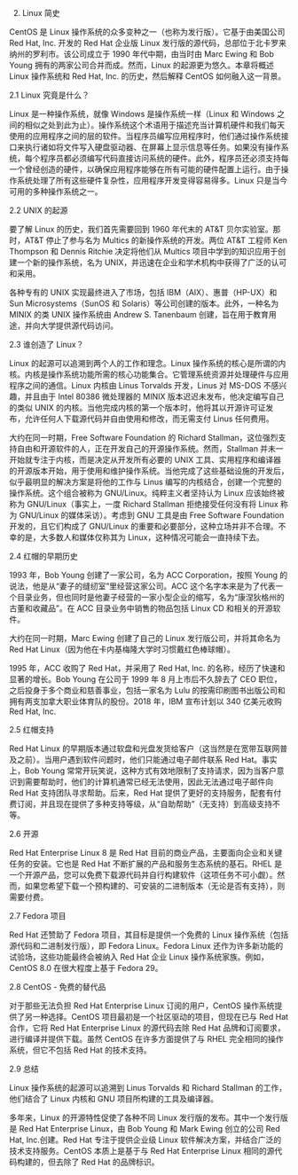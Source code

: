 2. Linux 简史

CentOS 是 Linux 操作系统的众多变种之一（也称为发行版）。它基于由美国公司 Red Hat, Inc. 开发的 Red Hat 企业版 Linux 发行版的源代码，总部位于北卡罗来纳州的罗利市。该公司成立于 1990 年代中期，由当时由 Marc Ewing 和 Bob Young 拥有的两家公司合并而成。然而，Linux 的起源更为悠久。本章将概述 Linux 操作系统和 Red Hat, Inc. 的历史，然后解释 CentOS 如何融入这一背景。

2.1 Linux 究竟是什么？

Linux 是一种操作系统，就像 Windows 是操作系统一样（Linux 和 Windows 之间的相似之处到此为止）。操作系统这个术语用于描述充当计算机硬件和我们每天使用的应用程序之间的层的软件。当程序员编写应用程序时，他们通过操作系统接口来执行诸如将文件写入硬盘驱动器、在屏幕上显示信息等任务。如果没有操作系统，每个程序员都必须编写代码直接访问系统的硬件。此外，程序员还必须支持每一个曾经创造的硬件，以确保应用程序能够在所有可能的硬件配置上运行。由于操作系统处理了所有这些硬件复杂性，应用程序开发变得容易得多。Linux 只是当今可用的多种操作系统之一。

2.2 UNIX 的起源

要了解 Linux 的历史，我们首先需要回到 1960 年代末的 AT&T 贝尔实验室。那时，AT&T 停止了参与名为 Multics 的新操作系统的开发。两位 AT&T 工程师 Ken Thompson 和 Dennis Ritchie 决定将他们从 Multics 项目中学到的知识应用于创建一个新的操作系统，名为 UNIX，并迅速在企业和学术机构中获得了广泛的认可和采用。

各种专有的 UNIX 实现最终进入了市场，包括 IBM（AIX）、惠普（HP-UX）和 Sun Microsystems（SunOS 和 Solaris）等公司创建的版本。此外，一种名为 MINIX 的类 UNIX 操作系统由 Andrew S. Tanenbaum 创建，旨在用于教育用途，并向大学提供源代码访问。

2.3 谁创造了 Linux？

Linux 的起源可以追溯到两个人的工作和理念。Linux 操作系统的核心是所谓的内核。内核是操作系统功能所需的核心功能集合。它管理系统资源并处理硬件与应用程序之间的通信。Linux 内核由 Linus Torvalds 开发，Linus 对 MS-DOS 不感兴趣，并且由于 Intel 80386 微处理器的 MINIX 版本迟迟未发布，他决定编写自己的类似 UNIX 的内核。当他完成内核的第一个版本时，他将其以开源许可证发布，允许任何人下载源代码并自由使用和修改，而无需支付 Linus 任何费用。

大约在同一时期，Free Software Foundation 的 Richard Stallman，这位强烈支持自由和开源软件的人，正在开发自己的开源操作系统。然而，Stallman 并未一开始就专注于内核，而是决定从开发所有必要的 UNIX 工具、实用程序和编译器的开源版本开始，用于使用和维护操作系统。当他完成了这些基础设施的开发后，似乎最明显的解决方案是将他的工作与 Linus 编写的内核结合，创建一个完整的操作系统。这个组合被称为 GNU/Linux。纯粹主义者坚持认为 Linux 应该始终被称为 GNU/Linux（事实上，一度 Richard Stallman 拒绝接受任何没有将 Linux 称为 GNU/Linux 的媒体采访）。考虑到 GNU 工具是由 Free Software Foundation 开发的，且它们构成了 GNU/Linux 的重要和必要部分，这种立场并非不合理。不幸的是，大多数人和媒体仅称其为 Linux，这种情况可能会一直持续下去。

2.4 红帽的早期历史

1993 年，Bob Young 创建了一家公司，名为 ACC Corporation，按照 Young 的说法，他是从“妻子的缝纫室”里经营这家公司。ACC 这个名字本来是为了代表一个目录业务，但也同时是他妻子经营的一家小型企业的缩写，名为“康涅狄格州的古董和收藏品”。在 ACC 目录业务中销售的物品包括 Linux CD 和相关的开源软件。

大约在同一时期，Marc Ewing 创建了自己的 Linux 发行版公司，并将其命名为 Red Hat Linux（因为他在卡内基梅隆大学时习惯戴红色棒球帽）。

1995 年，ACC 收购了 Red Hat，并采用了 Red Hat, Inc. 的名称，经历了快速和显著的增长。Bob Young 在公司于 1999 年 8 月上市后不久辞去了 CEO 职位，之后投身于多个商业和慈善事业，包括一家名为 Lulu 的按需印刷图书出版公司和拥有两支加拿大职业体育队的股份。2018 年，IBM 宣布计划以 340 亿美元收购 Red Hat, Inc.

2.5 红帽支持

Red Hat Linux 的早期版本通过软盘和光盘发货给客户（这当然是在宽带互联网普及之前）。当用户遇到软件问题时，他们只能通过电子邮件联系 Red Hat。事实上，Bob Young 常常开玩笑说，这种方式有效地限制了支持请求，因为当客户意识到需要帮助时，他们的计算机通常已经无法使用，因此无法通过电子邮件向 Red Hat 支持团队寻求帮助。后来，Red Hat 提供了更好的支持服务，配套有付费订阅，并且现在提供了多种支持等级，从“自助帮助”（无支持）到高级支持不等。

2.6 开源

Red Hat Enterprise Linux 8 是 Red Hat 目前的商业产品，主要面向企业和关键任务的安装。它也是 Red Hat 不断扩展的产品和服务生态系统的基石。RHEL 是一个开源产品，您可以免费下载源代码并自行构建软件（这项任务不可小觑）。然而，如果您希望下载一个预构建的、可安装的二进制版本（无论是否有支持），则需要付费。

2.7 Fedora 项目

Red Hat 还赞助了 Fedora 项目，其目标是提供一个免费的 Linux 操作系统（包括源代码和二进制发行版），即 Fedora Linux。Fedora Linux 还作为许多新功能的试验场，这些功能最终会被纳入 Red Hat 企业 Linux 操作系统家族。例如，CentOS 8.0 在很大程度上基于 Fedora 29。

2.8 CentOS - 免费的替代品

对于那些无法负担 Red Hat Enterprise Linux 订阅的用户，CentOS 操作系统提供了另一种选择。CentOS 项目最初是一个社区驱动的项目，但现在已与 Red Hat 合作，它将 Red Hat Enterprise Linux 的源代码去除 Red Hat 品牌和订阅要求，进行编译并提供下载。虽然 CentOS 在许多方面提供了与 RHEL 完全相同的操作系统，但它不包括 Red Hat 的技术支持。

2.9 总结

Linux 操作系统的起源可以追溯到 Linus Torvalds 和 Richard Stallman 的工作，他们结合了 Linux 内核和 GNU 项目所构建的工具及编译器。

多年来，Linux 的开源特性促使了各种不同 Linux 发行版的发布。其中一个发行版是 Red Hat Enterprise Linux，由 Bob Young 和 Mark Ewing 创立的公司 Red Hat, Inc.创建。Red Hat 专注于提供企业级 Linux 软件解决方案，并结合广泛的技术支持服务。CentOS 本质上是基于与 Red Hat Enterprise Linux 相同的源代码构建的，但去除了 Red Hat 的品牌标识。
